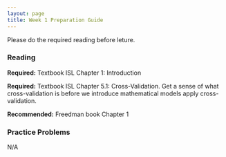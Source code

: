 ```yaml
---
layout: page
title: Week 1 Preparation Guide
---
```


Please do the required reading before leture.

### Reading ###
**Required:** Textbook ISL Chapter 1: Introduction

**Required:** Textbook ISL Chapter 5.1: Cross-Validation. Get a sense of what cross-validation is before we introduce mathematical models apply cross-validation.

**Recommended:** Freedman book Chapter 1


### Practice Problems ###
N/A
